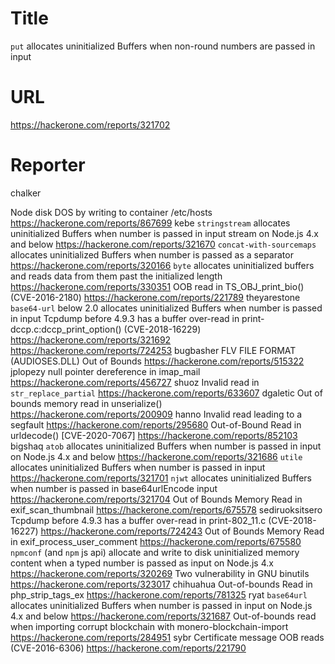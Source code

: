 # Title
`put` allocates uninitialized Buffers when non-round numbers are passed in input
# URL 
https://hackerone.com/reports/321702
# Reporter 
chalker

Node disk DOS by writing to container /etc/hosts
https://hackerone.com/reports/867699
kebe
`stringstream` allocates uninitialized Buffers when number is passed in input stream on Node.js 4.x and below
https://hackerone.com/reports/321670
`concat-with-sourcemaps` allocates uninitialized Buffers when number is passed as a separator
https://hackerone.com/reports/320166
`byte` allocates uninitialized buffers and reads data from them past the initialized length
https://hackerone.com/reports/330351
OOB read in TS_OBJ_print_bio() (CVE-2016-2180)
https://hackerone.com/reports/221789
theyarestone
`base64-url` below 2.0 allocates uninitialized Buffers when number is passed in input
Tcpdump before 4.9.3 has a buffer over-read in print-dccp.c:dccp_print_option() (CVE-2018-16229)
https://hackerone.com/reports/321692
https://hackerone.com/reports/724253
bugbasher
FLV FILE FORMAT (AUDIOSES.DLL) Out of Bounds
https://hackerone.com/reports/515322
jplopezy
null pointer dereference in imap_mail
https://hackerone.com/reports/456727
shuoz
Invalid read in `str_replace_partial`
https://hackerone.com/reports/633607
dgaletic
Out of bounds memory read in unserialize()
https://hackerone.com/reports/200909
hanno
Invalid read leading to a segfault
https://hackerone.com/reports/295680
Out-of-Bound Read in urldecode() [CVE-2020-7067]
https://hackerone.com/reports/852103
bigshaq
`atob` allocates uninitialized Buffers when number is passed in input on Node.js 4.x and below
https://hackerone.com/reports/321686
`utile` allocates uninitialized Buffers when number is passed in input
https://hackerone.com/reports/321701
`njwt` allocates uninitialized Buffers when number is passed in base64urlEncode input
https://hackerone.com/reports/321704
Out of Bounds Memory Read in exif_scan_thumbnail
https://hackerone.com/reports/675578
sediruoksitsero
Tcpdump before 4.9.3 has a buffer over-read in print-802_11.c (CVE-2018-16227)
https://hackerone.com/reports/724243
Out of Bounds Memory Read in exif_process_user_comment
https://hackerone.com/reports/675580
`npmconf` (and `npm` js api) allocate and write to disk uninitialized memory content when a typed number is passed as input on Node.js 4.x
https://hackerone.com/reports/320269
Two vulnerability in GNU binutils
https://hackerone.com/reports/323017
chihuahua
Out-of-bounds Read in php_strip_tags_ex
https://hackerone.com/reports/781325
ryat
`base64url` allocates uninitialized Buffers when number is passed in input on Node.js 4.x and below
https://hackerone.com/reports/321687
Out-of-bounds read when importing corrupt blockchain with monero-blockchain-import
https://hackerone.com/reports/284951
sybr
Certificate message OOB reads (CVE-2016-6306)
https://hackerone.com/reports/221790
